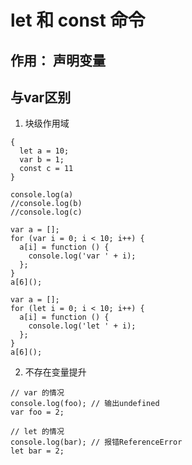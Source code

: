 # let 和 const 命令

## 作用： 声明变量
## 与var区别
  1. 块级作用域
  ```
  {
    let a = 10;
    var b = 1;
    const c = 11
  }

  console.log(a)
  //console.log(b)
  //console.log(c)

  var a = [];
  for (var i = 0; i < 10; i++) {
    a[i] = function () {
      console.log('var ' + i);
    };
  }
  a[6]();

  var a = [];
  for (let i = 0; i < 10; i++) {
    a[i] = function () {
      console.log('let ' + i);
    };
  }
  a[6]();
  ```
  2. 不存在变量提升

  ```
  // var 的情况
  console.log(foo); // 输出undefined
  var foo = 2;

  // let 的情况
  console.log(bar); // 报错ReferenceError
  let bar = 2;
  ```
